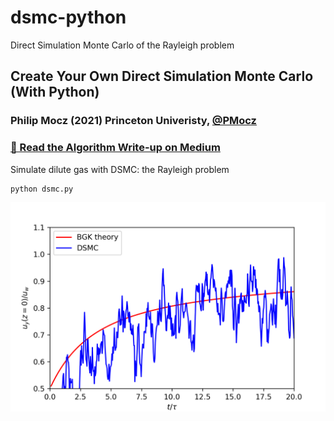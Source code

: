 # dsmc-python
Direct Simulation Monte Carlo of the Rayleigh problem

## Create Your Own Direct Simulation Monte Carlo (With Python)

### Philip Mocz (2021) Princeton Univeristy, [@PMocz](https://twitter.com/PMocz)

### [📝 Read the Algorithm Write-up on Medium](https://medium.com/swlh/create-your-own-direct-simulation-monte-carlo-with-python-3b9f26fa05ab)

Simulate dilute gas with DSMC: the Rayleigh problem


```
python dsmc.py
```

![Simulation](./dsmc.png)
